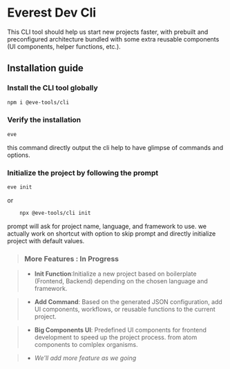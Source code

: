 # Everest Dev Cli

This CLI tool should help us start new projects faster, with prebuilt and preconfigured architecture bundled with some extra reusable components (UI components, helper functions, etc.).

## Installation guide

### Install the CLI tool globally

```bash
npm i @eve-tools/cli
```

### Verify the installation

```bash
eve
```

this command directly output the cli help to have glimpse of commands and options.

### Initialize the project by following the prompt

>

```bash
eve init
```

or

```bash
    npx @eve-tools/cli init
```

prompt will ask for project name, language, and framework to use.
we actually work on shortcut with option to skip prompt and directly initialize project with default values.

> ### More Features : In Progress

> - **Init Function**:Initialize a new project based on boilerplate (Frontend, Backend) depending on the chosen language and framework.

> - **Add Command**: Based on the generated JSON configuration, add UI components, workflows, or reusable functions to the current project.

> - **Big Components UI**: Predefined UI components for frontend development to speed up the project process. from atom components to comlplex organisms.

> - _We'll add more feature as we going_
